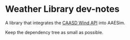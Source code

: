# Weather Library dev-notes

A library that integrates the [CAASD Wind API](https://mustache.mitre.org/projects/WIND/repos/windapi/browse) into AAESim.

Keep the dependency tree as small as possible. 